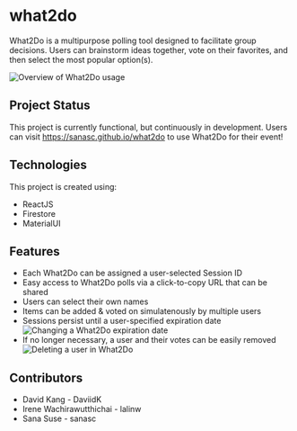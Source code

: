 # what2do
What2Do is a multipurpose polling tool designed to facilitate group decisions. Users can brainstorm ideas together, vote on their favorites, and then select the most popular option(s).

![Overview of What2Do usage](https://github.com/sanasc/what2do/app/misc/Intro.gif)

## Project Status  
This project is currently functional, but continuously in development. Users can visit https://sanasc.github.io/what2do to use What2Do for their event! 

## Technologies
This project is created using:
* ReactJS 
* Firestore
* MaterialUI

## Features
* Each What2Do can be assigned a user-selected Session ID
* Easy access to What2Do polls via a click-to-copy URL that can be shared
* Users can select their own names
* Items can be added & voted on simulatenously by multiple users
* Sessions persist until a user-specified expiration date
![Changing a What2Do expiration date](https://github.com/sanasc/what2do/app/misc/ChangeExpiration.gif)
* If no longer necessary, a user and their votes can be easily removed
![Deleting a user in What2Do](https://github.com/sanasc/what2do/app/misc/DeleteUser.gif)

## Contributors
* David Kang - DaviidK
* Irene Wachirawutthichai - lalinw
* Sana Suse - sanasc